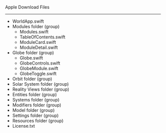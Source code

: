 Apple Download Files

- - - -

* WorldApp.swift
* Modules folder (group)
  * Modules.swift
  * TableOfContents.swift
  * ModuleCard.swift
  * ModuleDetail.swift
* Globe folder (group)
  * Globe.swift
  * GlobeControls.swift
  * GlobeModule.swift
  * GlobeToggle.swift 
* Orbit folder (group)
* Solar System folder (group)
* Reality Views folder (group)
* Entities folder (group)
* Systems folder (group)
* Modifiers folder (group)
* Model folder (group)
* Settings folder (group)
* Resources folder (group)
* License.txt
